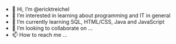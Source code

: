 - 👋 Hi, I’m @ericktreichel
- 👀 I’m interested in learning about programming and IT in general 
- 🌱 I’m currently learning SQL, HTML/CSS, Java and JavaScript
- 💞️ I’m looking to collaborate on ...
- 📫 How to reach me ...

<!---
ericktreichel/ericktreichel is a ✨ special ✨ repository because its `README.md` (this file) appears on your GitHub profile.
You can click the Preview link to take a look at your changes.
--->
